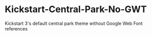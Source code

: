 # Kickstart-Central-Park-No-GWT
Kickstart 3's default central park theme without Google Web Font references
